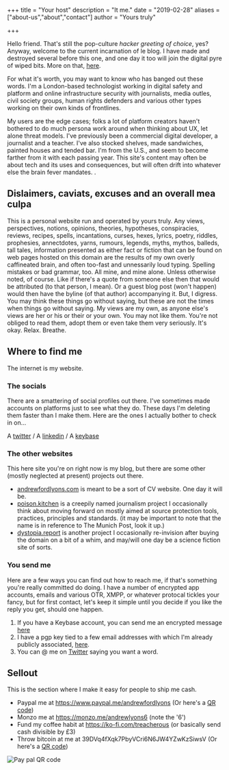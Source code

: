 +++
title = "Your host"
description = "It me."
date = "2019-02-28"
aliases = ["about-us","about","contact"]
author = "Yours truly"

+++

Hello friend. That's still the pop-culture *hacker greeting of choice*, yes? Anyway, welcome to the current incarnation of le blog. I have made and destroyed several before this one, and one day it too will join the digital pyre of wiped bits. More on that, [here](../posts/reboot).

For what it's worth, you may want to know who has banged out these words. I'm a London-based technologist working in digital safety and platform and online infrastructure security with journalists, media outles, civil society groups, human rights defenders and various other types working on their own kinds of frontlines. 

My users are the edge cases; folks a lot of platform creators haven't bothered to do much persona work around when thinking about UX, let alone threat models. I've previously been a commercial digital developer, a journalist and a teacher. I've also stocked shelves, made sandwiches, painted houses and tended bar. I'm from the U.S., and seem to become farther from it with each passing year. This site's content may often be about tech and its uses and consequences, but will often drift into whatever else the brain fever mandates. 
.
## Dislaimers, caviats, excuses and an overall mea culpa
This is a personal website run and operated by yours truly. Any views, perspectives, notions, opinions, theories, hypotheses, conspiracies, reviews, recipes, spells, incantations, curses, hexes, lyrics, poetry, riddles, prophesies,  annectdotes, yarns, rumours, legends, myths, mythos, balleds, tall tales,  information presented as either fact or fiction that can be found on web pages hosted on this domain are the results of my own overly caffineated brain, and often too-fast and unnessarily loud typing. Spelling mistakes or bad grammar, too. All mine, and mine alone. Unless otherwise noted, of course. Like if there's a quote from someone else then that would be attributed (to that person, I mean). Or a guest blog post (won't happen) would then have the byline (of that author) accompanying it. But, I digress. You may think these things go without saying, but these are not the times when things go without saying. My views are my own, as anyone else's views are her or his or their or your own. You may not like them. You're not obliged to read them, adopt them or even take them very seriously. It's okay. Relax. Breathe.

## Where to find me
The internet is my website.

### The socials

There are a smattering of social profiles out there. I've sometimes made accounts on platforms just to see what they do. These days I'm deleting them faster than I make them. Here are the ones I actually bother to check in on...

A [twitter](https://twitter.com/andrewfordlyons) / A [linkedin](https://www.linkedin.com/in/andrew-ford-lyons-9524051a5/) / A [keybase](https://keybase.io/alyons)

### The other websites

This here site you're on right now is my blog, but there are some other (mostly neglected at present) projects out there.

* [andrewfordlyons.com](https://andrewfordlyons.com) is meant to be a sort of CV website. One day it will be.
* [poison.kitchen](https://poison.kitchen) is a creepily named journalism project I occasionally think about moving forward on mostly aimed at source protection tools, practices, principles and standards. (it may be important to note that the name is in reference to The Munich Post, look it up.)
* [dystopia.report](https://dystopia.report) is another project I occasionally re-invision after buying the domain on a bit of a whim, and may/will one day be a science fiction site of sorts.

### You send me
Here are a few ways you can find out how to reach me, if that's something you're really committed do doing. I have a number of encrypted app accounts, emails and various OTR, XMPP, or whatever protocal tickles your fancy, but for first contact, let's keep it simple until you decide if you like the reply you get, should one happen.

1. If you have a Keybase account, you can send me an encrypted message [here](https://keybase.io/alyons)
2. I have a pgp key tied to a few email addresses with which I'm already publicly associated, [here](https://keys.openpgp.org/vks/v1/by-fingerprint/76E2C6E4412A3518C744286CA31682EF7DD135D2).
3. You can @ me on [Twitter](https://twitter.com/andrewfordlyons) saying you want a word.

## Sellout

This is the section where I make it easy for people to ship me cash.

* Paypal me at https://www.paypal.me/andrewfordlyons (Or here's a [QR code](../images/PP-qrcode.png))
* Monzo me at https://monzo.me/andrewlyons6 (note the '6')
* Fund my coffee habit at https://ko-fi.com/treacherous (or basically send cash divisible by £3)
* Throw bitcoin at me at 39DVq4fXqk7PbyVCri6N6JW4YZwKzSiwsV (Or here's a [QR code](../images/bitcoin_qr.png))

![Pay pal QR code](/images/bitcoin_qr.png "bitcoin-qr")
